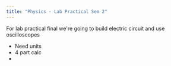 ```yaml
---
title: "Physics - Lab Practical Sem 2"
---
```


For lab practical final we're going to build electric circuit and use oscilloscopes

- Need units
- 4 part calc
- 
